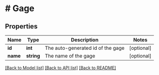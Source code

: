 # # Gage

## Properties

| Name     | Type       | Description                       | Notes      |
| -------- | ---------- | --------------------------------- | ---------- |
| **id**   | **int**    | The auto-generated id of the gage | [optional] |
| **name** | **string** | The name of the gage              | [optional] |

[[Back to Model list]](../../README.md#models) [[Back to API list]](../../README.md#endpoints) [[Back to README]](../../README.md)
